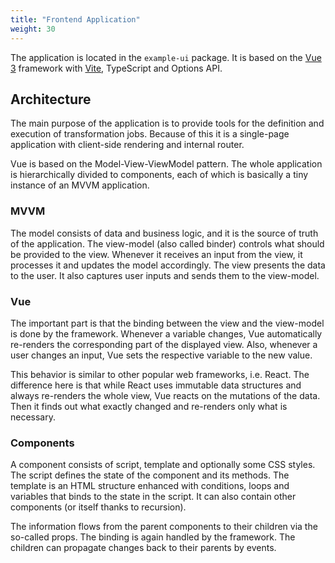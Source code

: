 ```yaml
---
title: "Frontend Application"
weight: 30
---
```


The application is located in the `example-ui` package. It is based on the [Vue 3](https://vuejs.org/) framework with [Vite](https://vitejs.dev/), TypeScript and Options API.

## Architecture

The main purpose of the application is to provide tools for the definition and execution of transformation jobs. Because of this it is a single-page application with client-side rendering and internal router.

Vue is based on the Model-View-ViewModel pattern. The whole application is hierarchically divided to components, each of which is basically a tiny instance of an MVVM application.

### MVVM

The model consists of data and business logic, and it is the source of truth of the application. The view-model (also called binder) controls what should be provided to the view. Whenever it receives an input from the view, it processes it and updates the model accordingly. The view presents the data to the user. It also captures user inputs and sends them to the view-model.

### Vue

The important part is that the binding between the view and the view-model is done by the framework. Whenever a variable changes, Vue automatically re-renders the corresponding part of the displayed view. Also, whenever a user changes an input, Vue sets the respective variable to the new value.

This behavior is similar to other popular web frameworks, i.e. React. The difference here is that while React uses immutable data structures and always re-renders the whole view, Vue reacts on the mutations of the data. Then it finds out what exactly changed and re-renders only what is necessary.

### Components

A component consists of script, template and optionally some CSS styles. The script defines the state of the component and its methods. The template is an HTML structure enhanced with conditions, loops and variables that binds to the state in the script. It can also contain other components (or itself thanks to recursion).

The information flows from the parent components to their children via the so-called props. The binding is again handled by the framework. The children can propagate changes back to their parents by events.
